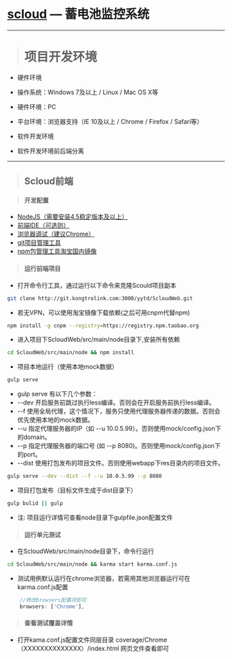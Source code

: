 [scloud](http://sc.kongtrolink.com/index) — 蓄电池监控系统
==================================================

--------------------------------------
> # 项目开发环境

- 硬件环境
 - 操作系统：Windows 7及以上 / Linux / Mac OS X等
 - 硬件环境：PC
 - 平台环境：浏览器支持（IE 10及以上 / Chrome / Firefox / Safari等）

- 软件开发环境
 - 软件开发环境前后端分离


--------------------------------------
> ## Scloud前端

> #### 开发配置 

- [NodeJS（需要安装4.5稳定版本及以上）](http://nodejs.cn/)
- [前端IDE（可选则）](https://www.jetbrains.com/webstorm/)
- [浏览器调试（建议Chrome）](https://www.google.com/chrome/browser/desktop/index.html)
- [git项目管理工具](https://git-scm.com/)
- [npm包管理工具淘宝国内镜像](https://npm.taobao.org/)



> #### 运行前端项目

- 打开命令行工具，通过运行以下命令来克隆Scould项目副本

```bash
git clone http://git.kongtrolink.com:3000/yytd/ScloudWeb.git
```

- 若无VPN，可以使用淘宝镜像下载依赖(之后可用cnpm代替npm)

```bash
npm install -g cnpm --registry=https://registry.npm.taobao.org
```

- 进入项目下ScloudWeb/src/main/node目录下,安装所有依赖

```bash
cd ScloudWeb/src/main/node && npm install
```

- 项目本地运行（使用本地mock数据）

```bash
gulp serve
```

- gulp serve 有以下几个参数：
 - --dev 开启服务前跳过执行less编译。否则会在开启服务前执行less编译。
 - --f  使用全局代理，这个情况下，服务只使用代理服务器传递的数据。否则会优先使用本地的mock数据。
 - --u  指定代理服务器的IP（如 --u 10.0.5.99）。否则使用mock/config.json下的domain。
 - --p  指定代理服务器的端口号 (如 --p 8080)。否则使用mock/config.json下的port。
 - --dist 使用打包发布的项目文件。否则使用webapp下res目录内的项目文件。
 
```bash
gulp serve --dev --dist --f --u 10.0.5.99 --p 8080
```

- 项目打包发布（目标文件生成于dist目录下）

```bash
gulp bulid || gulp
```

- 注: 项目运行详情可查看node目录下gulpfile.json配置文件



> #### 运行单元测试

- 在ScloudWeb/src/main/node目录下，命令行运行

```bash
cd ScloudWeb/src/main/node && karma start karma.conf.js
```

- 测试用例默认运行在chrome浏览器，若需用其他浏览器运行可在karma.conf.js配置

```javascript
	//修改browsers配置项即可
	browsers: ['Chrome'],
```


> #### 查看测试覆盖详情

- 打开kama.conf.js配置文件同层目录 coverage/Chrome（XXXXXXXXXXXXXX）/index.html 网页文件查看即可
